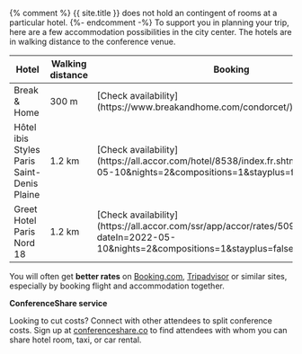 {% comment %}
{{ site.title }} does not hold an contingent of rooms at a particular hotel.
{%- endcomment -%}
To support you in planning your trip, here are a few accommodation possibilities in the city center. The hotels are in walking distance to the conference venue.

<table class="table">
<thead>
<tr>
<th><strong>Hotel</strong></th>
<th><strong>Walking distance</strong></th>
<th><strong>Booking</strong></th>
</tr>
</thead>
<tbody>
<tr>
<td>Break & Home</td>
<td>300 m</td>
<td>[Check availability](https://www.breakandhome.com/condorcet/)</td>
</tr>
<tr>
<td>Hôtel ibis Styles Paris Saint-Denis Plaine</td>
<td>1.2 km</td>
<td>[Check availability](https://all.accor.com/hotel/8538/index.fr.shtml?dateIn=2022-05-10&nights=2&compositions=1&stayplus=false)</td>
</tr>
<tr>
<td>Greet Hotel Paris Nord 18</td>
<td>1.2 km</td>
<td>[Check availability](https://all.accor.com/ssr/app/accor/rates/5091/index.fr.shtml?dateIn=2022-05-10&nights=2&compositions=1&stayplus=false)</td>
</tr>
</tbody>
</table>

You will often get <strong>better rates</strong> on [Booking.com](https://www.booking.com), [Tripadvisor](https://www.tripadvisor.fr) or similar sites, especially by booking flight and accommodation together.

**ConferenceShare service**

Looking to cut costs? Connect with other attendees to split conference costs. Sign up at [conferenceshare.co](https://www.conferenceshare.co) to find attendees with whom you can share hotel room, taxi, or car rental.
